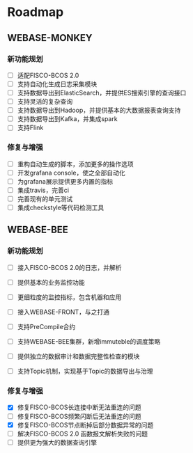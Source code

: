 # Roadmap

## WEBASE-MONKEY

### 新功能规划
- [ ] 适配FISCO-BCOS 2.0
- [ ] 支持自动化生成日志采集模块
- [ ] 支持数据导出到ElasticSearch，并提供ES搜索引擎的查询接口
- [ ] 支持灵活的复杂查询
- [ ] 支持数据导出到Hadoop，并提供基本的大数据报表查询支持
- [ ] 支持数据导出到Kafka，并集成spark
- [ ] 支持Flink

### 修复与增强
- [ ] 重构自动生成的脚本，添加更多的操作选项
- [ ] 开发grafana console，使之全部自动化
- [ ] 为grafana展示提供更多内置的指标
- [ ] 集成travis，完善ci
- [ ] 完善现有的单元测试
- [ ] 集成checkstyle等代码检测工具

## WEBASE-BEE

### 新功能规划
- [ ] 接入FISCO-BCOS 2.0的日志，并解析
- [ ] 提供基本的业务监控功能
- [ ] 更细粒度的监控指标，包含机器和应用
- [ ] 接入WEBASE-FRONT，与之打通
- [ ] 支持PreCompile合约
- [ ] 支持WEBASE-BEE集群，新增immuteble的调度策略
- [ ] 提供独立的数据审计和数据完整性检查的模块
- [ ] 支持Topic机制，实现基于Topic的数据导出与治理


### 修复与增强
- [x] 修复FISCO-BCOS长连接中断无法重连的问题
- [ ] 修复FISCO-BCOS频繁闪断后无法重连的问题
- [x] 修复FISCO-BCOS节点断掉后部分数据异常的问题
- [ ] 解决FISCO-BCOS 2.0 函数报文解析失败的问题
- [ ] 提供更为强大的数据查询引擎